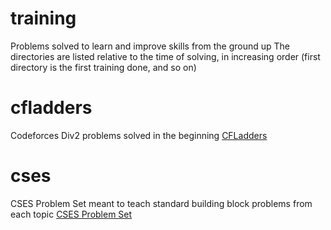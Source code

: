 # training
Problems solved to learn and improve skills from the ground up
The directories are listed relative to the time of solving, in increasing order (first directory is the first training done, and so on)

# cfladders
Codeforces Div2 problems solved in the beginning [CFLadders](http://cfladders.rf.gd/ "CFLadders")

# cses
CSES Problem Set meant to teach standard building block problems from each topic [CSES Problem Set](http://cfladders.rf.gd/ "CSES Problem Set")

